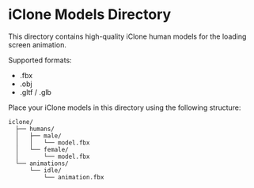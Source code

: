 # iClone Models Directory

This directory contains high-quality iClone human models for the loading screen animation.

Supported formats:
- .fbx
- .obj
- .gltf / .glb

Place your iClone models in this directory using the following structure:
```
iclone/
  ├── humans/
  │   ├── male/
  │   │   └── model.fbx
  │   └── female/
  │       └── model.fbx
  └── animations/
      └── idle/
          └── animation.fbx
```

